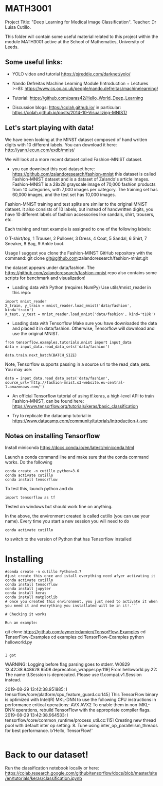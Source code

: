 # MATH3001
Project Title: "Deep Learning for Medical Image Classification".
Teacher: Dr Luisa Cutillo.

This folder will contain some useful material related to this project within the module MATH3001 active at the School of Mathematics, University of Leeds.

## Some useful links:

* YOLO video and tutorial
https://pjreddie.com/darknet/yolo/

* Nando Defreitas Machine Learning Module (Introduction + Lectures >=8):
https://www.cs.ox.ac.uk/people/nando.defreitas/machinelearning/

* Tutorial:
https://github.com/paras42/Hello_World_Deep_Learning

* Discussion blogs:
https://colah.github.io/
in particular: https://colah.github.io/posts/2014-10-Visualizing-MNIST/

## Let's start playing with data!
We have been looking at the MINST dataset composed of hand written digits with 10 different labels. 
You can download it here: http://yann.lecun.com/exdb/mnist/

We will look at a more recent dataset called Fashion-MNIST dataset.
* you can download this cool dataset here:
https://github.com/zalandoresearch/fashion-mnist
this dataset is called Fashion-MNIST dataset and is a dataset of Zalando's article images. Fashion-MNIST is a 28x28 grayscale image of 70,000 fashion products from 10 categories, with 7,000 images per category. The training set has 60,000 images, and the test set has 10,000 images. 

Fashion-MNIST training and test splits are similar to the original MNIST dataset. It also consists of 10 labels, but instead of handwritten digits, you have 10 different labels of fashion accessories like sandals, shirt, trousers, etc.

Each training and test example is assigned to one of the following labels:

0 T-shirt/top,
1 Trouser,
2 Pullover,
3 Dress,
4 Coat,
5 Sandal,
6 Shirt,
7 Sneaker,
8 Bag,
9 Ankle boot.

Usage
I suggest you clone the Fashion-MINST GitHub repository with the command:
git clone git@github.com:zalandoresearch/fashion-mnist.git

the dataset appears under data/fashion. The https://github.com/zalandoresearch/fashion-mnist repo also contains some scripts for benchmark and visualization!

* Loading data with Python (requires NumPy)
Use utils/mnist_reader in this repo:
```
import mnist_reader
X_train, y_train = mnist_reader.load_mnist('data/fashion', kind='train')
X_test, y_test = mnist_reader.load_mnist('data/fashion', kind='t10k')
```
* Loading data with Tensorflow
Make sure you have downloaded the data and placed it in data/fashion. Otherwise, Tensorflow will download and use the original MNIST.
```
from tensorflow.examples.tutorials.mnist import input_data
data = input_data.read_data_sets('data/fashion')

data.train.next_batch(BATCH_SIZE)
```
Note, Tensorflow supports passing in a source url to the read_data_sets. You may use:
```
data = input_data.read_data_sets('data/fashion', source_url='http://fashion-mnist.s3-website.eu-central-1.amazonaws.com/')
```
* An official Tensorflow tutorial of using tf.keras, a high-level API to train Fashion-MNIST, can be found here:
https://www.tensorflow.org/tutorials/keras/basic_classification

* Try to replicate the datacamp tutorial in https://www.datacamp.com/community/tutorials/introduction-t-sne

## Notes on installing Tensorflow

Install miniconda  https://docs.conda.io/en/latest/miniconda.html 

Launch a conda command line and make sure that the conda command works.  Do the following

```
conda create -n cutillo python=3.6
conda activate cutillo
conda install tensorflow
```

To test this, launch python and do 

```
import tensorflow as tf
```

Tested on windows but should work fine on anything.  

In the above, the environment created is called cutillo (you can use your name).  Every time you start a new session you will need to do 

```
conda activate cutillo 
```

to switch to the version of Python that has Tensorflow installed

# Installing

```
#conda create -n cutillo Python=3.7
#just create this once and istall everything need afyer activating it
conda activate cutillo
conda install tensorflow
conda install jupyter
conda install keras
conda install matplotlib
# once you created this environment, you just need to activate it when you need it and everything you installated will be in it!.```

# Checking it works

Run an example:

```
git clone https://github.com/aymericdamien/TensorFlow-Examples
cd TensorFlow-Examples
cd examples
cd TensorFlow-Examples
python helloworld.py
```

I got 

```
WARNING: Logging before flag parsing goes to stderr.
W0829 13:42:38.948628  9508 deprecation_wrapper.py:119] From helloworld.py:22: The name tf.Session is deprecated. Please use tf.compat.v1.Session instead.

2019-08-29 13:42:38.951885: I tensorflow/core/platform/cpu_feature_guard.cc:145] This TensorFlow binary is optimized with Intel(R) MKL-DNN to use the following CPU instructions in performance critical operations:  AVX AVX2
To enable them in non-MKL-DNN operations, rebuild TensorFlow with the appropriate compiler flags.
2019-08-29 13:42:38.964533: I tensorflow/core/common_runtime/process_util.cc:115] Creating new thread pool with default inter op setting: 8. Tune using inter_op_parallelism_threads for best performance.
b'Hello, TensorFlow!'
```
```
# Back to our dataset!
Run the classification notebook locally or here:
https://colab.research.google.com/github/tensorflow/docs/blob/master/site/en/tutorials/keras/classification.ipynb
